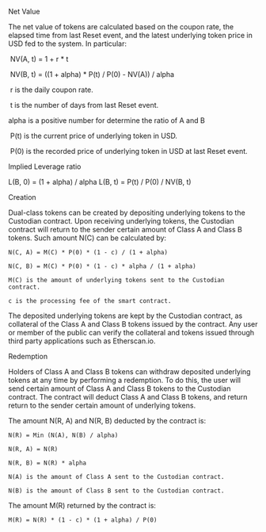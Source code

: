 Net Value

The net value of tokens are calculated based on the coupon rate, the elapsed time from last Reset event, and the latest underlying token price in USD fed to the system. In particular:

​	NV(A, t) = 1 + r * t

​	NV(B, t) = ((1 + alpha) * P(t) / P(0) - NV(A)) / alpha

​	r is the daily coupon rate.

​	t is the number of days from last Reset event.

   alpha is a positive number for determine the ratio of A and B

​	P(t) is the current price of underlying token in USD.

​	P(0) is the recorded price of underlying token in USD at last Reset event.

Implied Leverage ratio

   L(B, 0) = (1 + alpha) / alpha
   L(B, t) = P(t) / P(0) / NV(B, t)

Creation

Dual-class tokens can be created by depositing underlying tokens to the Custodian contract. Upon receiving underlying tokens, the Custodian contract will return to the sender certain amount of Class A and Class B tokens. Such amount N(C) can be calculated by:

    N(C, A) = M(C) * P(0) * (1 - c) / (1 + alpha)

    N(C, B) = M(C) * P(0) * (1 - c) * alpha / (1 + alpha)

    M(C) is the amount of underlying tokens sent to the Custodian contract.

    c is the processing fee of the smart contract.

The deposited underlying tokens are kept by the Custodian contract, as collateral of the Class A and Class B tokens issued by the contract. Any user or member of the public can verify the collateral and tokens issued through third party applications such as Etherscan.io.

Redemption

Holders of Class A and Class B tokens can withdraw deposited underlying tokens at any time by performing a redemption. To do this, the user will send certain amount of Class A and Class B tokens to the Custodian contract. The contract will deduct Class A and Class B tokens, and return return to the sender certain amount of underlying tokens. 

The amount N(R, A) and N(R, B) deducted by the contract is:

    N(R) = Min (N(A), N(B) / alpha)

    N(R, A) = N(R)

    N(R, B) = N(R) * alpha

    N(A) is the amount of Class A sent to the Custodian contract.

    N(B) is the amount of Class B sent to the Custodian contract.

The amount M(R) returned by the contract is:

    M(R) = N(R) * (1 - c) * (1 + alpha) / P(0)

